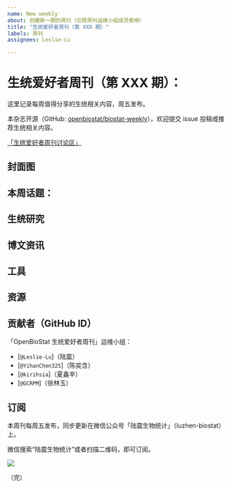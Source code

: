 ```yaml
---
name: New weekly
about: 创建新一期的周刊（仅限周刊运维小组成员使用）
title: "生统爱好者周刊（第 XXX 期）"
labels: 周刊
assignees: Leslie-Lu

---
```


# 生统爱好者周刊（第 XXX 期）：

这里记录每周值得分享的生统相关内容，周五发布。

本杂志开源（GitHub: [openbiostat/biostat-weekly](https://github.com/openbiostat/biostat-weekly)），欢迎提交 issue 投稿或推荐生统相关内容。

[「生统爱好者周刊讨论区」](https://github.com/openbiostat/biostat-weekly/discussions)

## 封面图

## 本周话题：

## 生统研究

## 博文资讯

## 工具

## 资源

## 贡献者（GitHub ID）

「OpenBioStat 生统爱好者周刊」运维小组：

- [`@Leslie-Lu`]（陆震）
- [`@YihanChen325`]（陈奕含）
- [`@kirihsia`]（夏鑫辛）
- [`@GCRPM`]（徐林玉）

## 订阅

本周刊每周五发布，同步更新在微信公众号「陆震生物统计」（luzhen-biostat）上。

微信搜索“陆震生物统计”或者扫描二维码，即可订阅。

![](https://cdn.jsdelivr.net/gh/Leslie-Lu/WeChatOfficialAccount/img_2025/qrcode_for_gh_395f59db8b4c_258.jpg)

（完）
